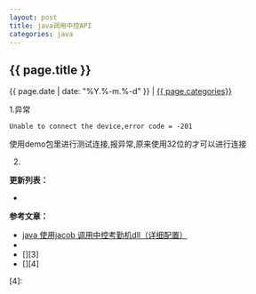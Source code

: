 ```yaml
---
layout: post
title: java调用中控API
categories: java
---
```


## {{ page.title }}

{{ page.date | date: "%Y.%-m.%-d" }} | <a href="/archive#{{ page.categories }}">{{ page.categories}}</a>

1.异常

```
Unable to connect the device,error code = -201
```

使用demo包里进行测试连接,报异常,原来使用32位的才可以进行连接

2.

**更新列表：**

*



**参考文章：**

* [java 使用jacob 调用中控考勤机dll（详细配置）][1]
* [][2]
* [][3]
* [][4]


[1]: https://blog.csdn.net/qq_24511731/article/details/55049918
[2]: 
[3]: 
[4]: 